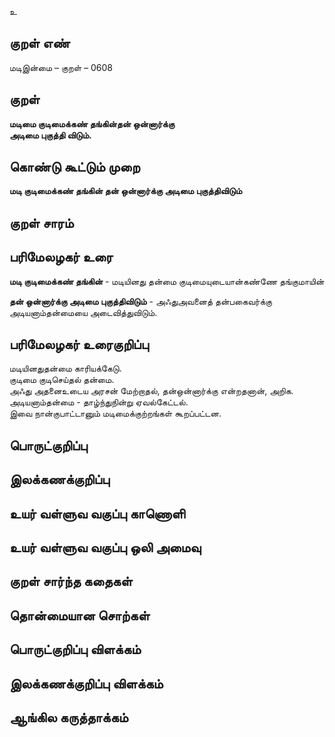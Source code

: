 உ

## குறள் எண் 

மடிஇன்மை  – குறள் – 0608  

## குறள் 

**மடிமை குடிமைக்கண் தங்கின்தன் ஒன்னார்க்கு  
அடிமை புகுத்தி விடும்.**  

## கொண்டு கூட்டும் முறை

**மடி குடிமைக்கண் தங்கின் தன் ஒன்னார்க்கு அடிமை புகுத்திவிடும்**

## குறள் சாரம் 


## பரிமேலழகர் உரை

**மடி குடிமைக்கண் தங்கின்** - மடியினது தன்மை குடிமையுடையான்கண்ணே தங்குமாயின்  

**தன் ஒன்னார்க்கு அடிமை புகுத்திவிடும்** - அஃதுஅவனைத் தன்பகைவர்க்கு அடியனாம்தன்மையை அடைவித்துவிடும்.  


## பரிமேலழகர் உரைகுறிப்பு   

மடியினதுதன்மை காரியக்கேடு.  
குடிமை குடிசெய்தல் தன்மை.   
அஃது அதனைஉடைய அரசன் மேற்றாதல், தன்ஒன்னார்க்கு என்றதனான், அறிக.  
அடியனாம்தன்மை - தாழ்ந்துநின்று ஏவல்கேட்டல்.      
இவை நான்குபாட்டானும் மடிமைக்குற்றங்கள் கூறப்பட்டன.  


## பொருட்குறிப்பு 


## இலக்கணக்குறிப்பு  


## உயர் வள்ளுவ வகுப்பு காணொளி


## உயர் வள்ளுவ வகுப்பு ஒலி அமைவு 

 
## குறள் சார்ந்த கதைகள் 


## தொன்மையான சொற்கள்


## பொருட்குறிப்பு விளக்கம்


## இலக்கணக்குறிப்பு விளக்கம்


## ஆங்கில கருத்தாக்கம் 


